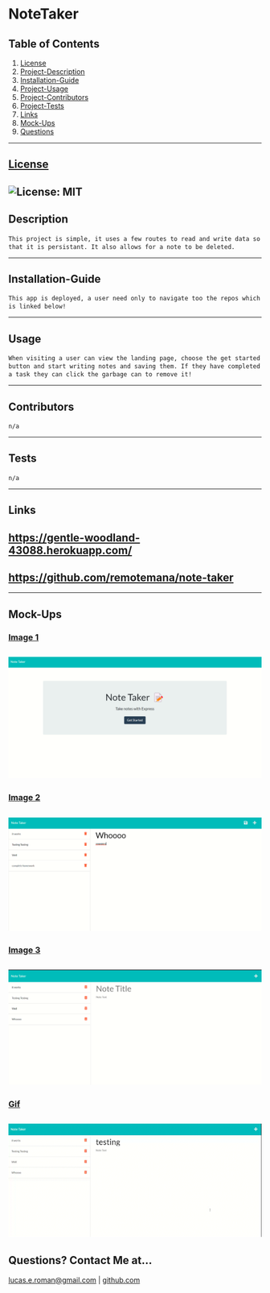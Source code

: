 
# NoteTaker

## Table of Contents
   1. [License](#license)
   2. [Project-Description](#description)
   3. [Installation-Guide](#installation-guide)
   4. [Project-Usage](#usage)
   5. [Project-Contributors](#contributors)
   6. [Project-Tests](#tests)
   7. [Links](#links)
   8. [Mock-Ups](#mock-ups)
   9. [Questions](#questions-contact-me-at)
--- 
## [License](./LICENSE)
![License: MIT](https://img.shields.io/badge/License-MIT-blue.svg)
---
## Description 
    This project is simple, it uses a few routes to read and write data so that it is persistant. It also allows for a note to be deleted. 
---
## Installation-Guide
    This app is deployed, a user need only to navigate too the repos which is linked below!
---
## Usage 
    When visiting a user can view the landing page, choose the get started button and start writing notes and saving them. If they have completed a task they can click the garbage can to remove it! 
---
## Contributors
    n/a
---
## Tests
    n/a
---
## Links
https://gentle-woodland-43088.herokuapp.com/
---
https://github.com/remotemana/note-taker
---
---
## Mock-Ups

### <ins>Image 1</ins>
![notetaker](./public/assets/images/notetaker.png)
---
### <ins>Image 2</ins>
![notetaker](./public/assets/images/notetaker2.png)
---
### <ins>Image 3</ins>
![notetaker](./public/assets/images/notetaker3.png)
---
### <ins>Gif</ins>
![notetaker](./public/assets/images/notetakerVid.gif)
---
## Questions? Contact Me at...
lucas.e.roman@gmail.com | [github.com](https://github.com/remotemana)

